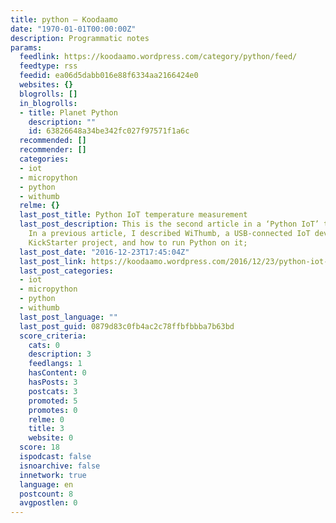 ```yaml
---
title: python – Koodaamo
date: "1970-01-01T00:00:00Z"
description: Programmatic notes
params:
  feedlink: https://koodaamo.wordpress.com/category/python/feed/
  feedtype: rss
  feedid: ea06d5dabb016e88f6334aa2166424e0
  websites: {}
  blogrolls: []
  in_blogrolls:
  - title: Planet Python
    description: ""
    id: 63826648a34be342fc027f97571f1a6c
  recommended: []
  recommender: []
  categories:
  - iot
  - micropython
  - python
  - withumb
  relme: {}
  last_post_title: Python IoT temperature measurement
  last_post_description: This is the second article in a ‘Python IoT’ topic series.
    In a previous article, I described WiThumb, a USB-connected IoT device from a
    KickStarter project, and how to run Python on it;
  last_post_date: "2016-12-23T17:45:04Z"
  last_post_link: https://koodaamo.wordpress.com/2016/12/23/python-iot-temperature-measurement/
  last_post_categories:
  - iot
  - micropython
  - python
  - withumb
  last_post_language: ""
  last_post_guid: 0879d83c0fb4ac2c78ffbfbbba7b63bd
  score_criteria:
    cats: 0
    description: 3
    feedlangs: 1
    hasContent: 0
    hasPosts: 3
    postcats: 3
    promoted: 5
    promotes: 0
    relme: 0
    title: 3
    website: 0
  score: 18
  ispodcast: false
  isnoarchive: false
  innetwork: true
  language: en
  postcount: 8
  avgpostlen: 0
---
```

